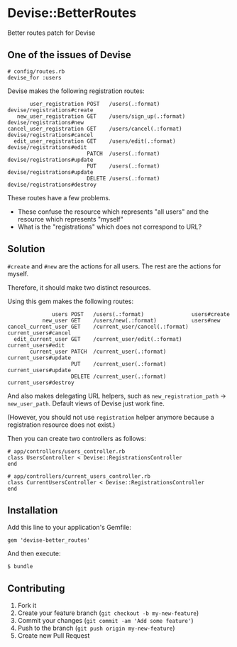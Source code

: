 # Devise::BetterRoutes

Better routes patch for Devise

## One of the issues of Devise

    # config/routes.rb
    devise_for :users

Devise makes the following registration routes:

           user_registration POST   /users(.:format)         devise/registrations#create
       new_user_registration GET    /users/sign_up(.:format) devise/registrations#new
    cancel_user_registration GET    /users/cancel(.:format)  devise/registrations#cancel
      edit_user_registration GET    /users/edit(.:format)    devise/registrations#edit
                             PATCH  /users(.:format)         devise/registrations#update
                             PUT    /users(.:format)         devise/registrations#update
                             DELETE /users(.:format)         devise/registrations#destroy

These routes have a few problems.

* These confuse the resource which represents "all users" and the resource which represents "myself"
* What is the "registrations" which does not correspond to URL?

## Solution

`#create` and `#new` are the actions for all users.
The rest are the actions for myself.

Therefore, it should make two distinct resources.


Using this gem makes the following routes:

                  users POST   /users(.:format)               users#create
               new_user GET    /users/new(.:format)           users#new
    cancel_current_user GET    /current_user/cancel(.:format) current_users#cancel
      edit_current_user GET    /current_user/edit(.:format)   current_users#edit
           current_user PATCH  /current_user(.:format)        current_users#update
                        PUT    /current_user(.:format)        current_users#update
                        DELETE /current_user(.:format)        current_users#destroy

And also makes delegating URL helpers, such as `new_registration_path` -> `new_user_path`.
Default views of Devise just work fine.

(However, you should not use `registration` helper anymore because a registration resource does not exist.)

Then you can create two controllers as follows:

    # app/controllers/users_controller.rb
    class UsersController < Devise::RegistrationsController
    end

    # app/controllers/current_users_controller.rb
    class CurrentUsersController < Devise::RegistrationsController
    end


## Installation

Add this line to your application's Gemfile:

    gem 'devise-better_routes'

And then execute:

    $ bundle


## Contributing

1. Fork it
2. Create your feature branch (`git checkout -b my-new-feature`)
3. Commit your changes (`git commit -am 'Add some feature'`)
4. Push to the branch (`git push origin my-new-feature`)
5. Create new Pull Request
